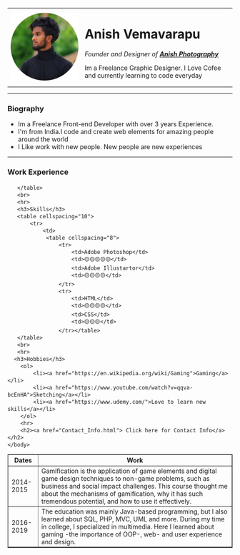 <!DOCTYPE html>
<html>
    <head>
        <title>Anish's Personal Site</title>
        <meta charset="UTF-8">
    </head>
    <body>
        <table cellspacing="20">
            <tr>
                <td><img src="PSD 1.jpg" alt="Anish's Profile Picture"></td>
                <td><h1>Anish Vemavarapu</h1>
                    <p><em>Founder and Designer of <strong><a href="https://www.instagram.com/anishan124/">Anish Photography</a></strong></em></p>
                    <p>Im a Freelance Graphic Designer. I Love Cofee and currently learning to code everyday</p></td>
            </tr>
        </table>
        <hr>
        <h3>Biography</h3>
        <ul>
            <li>Im a Freelance Front-end Developer with over 3 years Experience.</li> 
            <li>I'm from India.I code and create web elements for amazing people around the world</li>
            <li>I Like work with new people. New people are new experiences</li>
        </ul>
        <hr>
       <h3>Work Experience</h3>
       <table border="1px">
           <thead>
               <tr>
                   <th>Dates</th>
                   <th>Work</th>
               </tr>
           </thead>
           <tbody>
               <tr>
                   <td>
                       2014-2015
                   </td>
                   <td>Gamification is the application of game elements and digital game design techniques to non-game problems, such as business and social impact challenges. This course thought me about the mechanisms of gamification, why it has such tremendous potential, and how to use it effectively.</td>
               </tr>
               <tr>
                   <td>2016-2019</td>
                   <td>The education was mainly Java-based programming, but I also learned about SQL, PHP, MVC, UML and more. During my time in college, I specialized in multimedia. Here I learned about gaming -the importance of OOP-, web- and user experience and design.</td>
               </tr>
           </tbody>

       </table>
       <br>
       <hr>
       <h3>Skills</h3>
       <table cellspacing="10">
           <tr>
               <td>
                <table cellspacing="8">
                    <tr>
                        <td>Adobe Photoshop</td>
                        <td>🟡🟡🟡🟡🟡</td>
                        <td>Adobe Illustartor</td>
                        <td>🟡🟡🟡🟡</td>
                    </tr>
                    <tr>
                        <td>HTML</td>
                        <td>🟡🟡🟡🟡</td>
                        <td>CSS</td>
                        <td>🟡🟡🟡</td>
                    </tr></table>
       </table>
       <br>
       <hr>
      <h3>Hobbies</h3>
        <ol>
            <li><a href="https://en.wikipedia.org/wiki/Gaming">Gaming</a></li>
            <li><a href="https://www.youtube.com/watch?v=qqva-bcEnHA">Sketching</a></li>
            <li><a href="https://www.udemy.com/">Love to learn new skills</a></li>
        </ol>
        <hr>
        <h2><a href="Contact_Info.html"> Click here for Contact Info</a></h2>
    </body>
</html>
